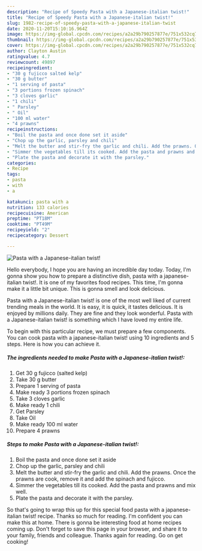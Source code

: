 ```yaml
---
description: "Recipe of Speedy Pasta with a Japanese-italian twist!"
title: "Recipe of Speedy Pasta with a Japanese-italian twist!"
slug: 1982-recipe-of-speedy-pasta-with-a-japanese-italian-twist
date: 2020-11-20T15:10:16.964Z
image: https://img-global.cpcdn.com/recipes/a2a29b790257877e/751x532cq70/pasta-with-a-japanese-italian-twist-recipe-main-photo.jpg
thumbnail: https://img-global.cpcdn.com/recipes/a2a29b790257877e/751x532cq70/pasta-with-a-japanese-italian-twist-recipe-main-photo.jpg
cover: https://img-global.cpcdn.com/recipes/a2a29b790257877e/751x532cq70/pasta-with-a-japanese-italian-twist-recipe-main-photo.jpg
author: Clayton Austin
ratingvalue: 4.7
reviewcount: 49897
recipeingredient:
- "30 g fujicco salted kelp"
- "30 g butter"
- "1 serving of pasta"
- "3 portions frozen spinach"
- "3 cloves garlic"
- "1 chili"
- " Parsley"
- " Oil"
- "100 ml water"
- "4 prawns"
recipeinstructions:
- "Boil the pasta and once done set it aside"
- "Chop up the garlic, parsley and chili"
- "Melt the butter and stir-fry the garlic and chili. Add the prawns. Once the prawns are cook, remove it and add the spinach and fujicco."
- "Simmer the vegetables till its cooked. Add the pasta and prawns and mix well."
- "Plate the pasta and decorate it with the parsley."
categories:
- Recipe
tags:
- pasta
- with
- a

katakunci: pasta with a 
nutrition: 133 calories
recipecuisine: American
preptime: "PT18M"
cooktime: "PT49M"
recipeyield: "2"
recipecategory: Dessert

---
```



![Pasta with a Japanese-italian twist!](https://img-global.cpcdn.com/recipes/a2a29b790257877e/751x532cq70/pasta-with-a-japanese-italian-twist-recipe-main-photo.jpg)

Hello everybody, I hope you are having an incredible day today. Today, I'm gonna show you how to prepare a distinctive dish, pasta with a japanese-italian twist!. It is one of my favorites food recipes. This time, I'm gonna make it a little bit unique. This is gonna smell and look delicious.



Pasta with a Japanese-italian twist! is one of the most well liked of current trending meals in the world. It is easy, it is quick, it tastes delicious. It is enjoyed by millions daily. They are fine and they look wonderful. Pasta with a Japanese-italian twist! is something which I have loved my entire life.


To begin with this particular recipe, we must prepare a few components. You can cook pasta with a japanese-italian twist! using 10 ingredients and 5 steps. Here is how you can achieve it.

<!--inarticleads1-->

##### The ingredients needed to make Pasta with a Japanese-italian twist!:

1. Get 30 g fujicco (salted kelp)
1. Take 30 g butter
1. Prepare 1 serving of pasta
1. Make ready 3 portions frozen spinach
1. Take 3 cloves garlic
1. Make ready 1 chili
1. Get  Parsley
1. Take  Oil
1. Make ready 100 ml water
1. Prepare 4 prawns




<!--inarticleads2-->

##### Steps to make Pasta with a Japanese-italian twist!:

1. Boil the pasta and once done set it aside
1. Chop up the garlic, parsley and chili
1. Melt the butter and stir-fry the garlic and chili. Add the prawns. Once the prawns are cook, remove it and add the spinach and fujicco.
1. Simmer the vegetables till its cooked. Add the pasta and prawns and mix well.
1. Plate the pasta and decorate it with the parsley.




So that's going to wrap this up for this special food pasta with a japanese-italian twist! recipe. Thanks so much for reading. I'm confident you can make this at home. There is gonna be interesting food at home recipes coming up. Don't forget to save this page in your browser, and share it to your family, friends and colleague. Thanks again for reading. Go on get cooking!
